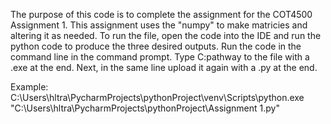 The purpose of this code is to complete the assignment for the COT4500 Assignment 1. This assignment uses the "numpy" to make matricies and altering it as needed. To run the file, open the code into the IDE and run the python code to produce the three desired outputs. Run the code in the command line in the command prompt. Type C:pathway to the file with a .exe at the end. Next, in the same line upload it again with a .py at the end.

Example: C:\Users\hltra\PycharmProjects\pythonProject\venv\Scripts\python.exe "C:\Users\hltra\PycharmProjects\pythonProject\Assignment 1.py"
